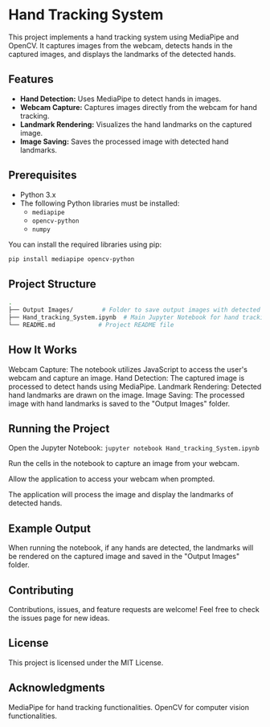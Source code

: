 # Hand Tracking System

This project implements a hand tracking system using MediaPipe and OpenCV. It captures images from the webcam, detects hands in the captured images, and displays the landmarks of the detected hands.

## Features
- **Hand Detection:** Uses MediaPipe to detect hands in images.
- **Webcam Capture:** Captures images directly from the webcam for hand tracking.
- **Landmark Rendering:** Visualizes the hand landmarks on the captured image.
- **Image Saving:** Saves the processed image with detected hand landmarks.

## Prerequisites
- Python 3.x
- The following Python libraries must be installed:
  - `mediapipe`
  - `opencv-python`
  - `numpy`
  
You can install the required libraries using pip:
```bash
pip install mediapipe opencv-python
```
## Project Structure
```bash
.
├── Output Images/        # Folder to save output images with detected hand landmarks
├── Hand_tracking_System.ipynb  # Main Jupyter Notebook for hand tracking
└── README.md            # Project README file
```
## How It Works
Webcam Capture: The notebook utilizes JavaScript to access the user's webcam and capture an image.
Hand Detection: The captured image is processed to detect hands using MediaPipe.
Landmark Rendering: Detected hand landmarks are drawn on the image.
Image Saving: The processed image with hand landmarks is saved to the "Output Images" folder.

## Running the Project
Open the Jupyter Notebook:
`jupyter notebook Hand_tracking_System.ipynb`

Run the cells in the notebook to capture an image from your webcam.

Allow the application to access your webcam when prompted.

The application will process the image and display the landmarks of detected hands.

## Example Output
When running the notebook, if any hands are detected, the landmarks will be rendered on the captured image and saved in the "Output Images" folder.

## Contributing
Contributions, issues, and feature requests are welcome! Feel free to check the issues page for new ideas.

## License
This project is licensed under the MIT License.

## Acknowledgments
MediaPipe for hand tracking functionalities.
OpenCV for computer vision functionalities.
